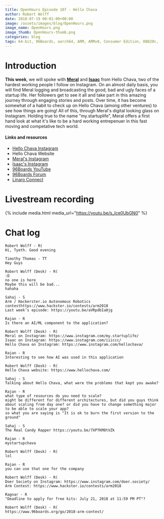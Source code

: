 ```yaml
---
title: OpenHours Episode 107 - Hello Chava
author: Robert Wolff
date: 2018-07-19 00:01:00+00:00
image: /assets/images/blog/OpenHours.png
image_name: OpenHours.png
image_thumb: OpenHours-thumb.png
categories: blog
tags: 64-bit, 96Boards, aarch64, ARM, ARMv8, Consumer Edition, DB820c, Rock960, Hikey960, enterprise edition, product, single board computer, linaro, linux, open source, openhours, robert wolff, podcast, technology, tech, computer, hardware, software, groupgets, qwerty, embedded, crowd fund, mezzanine, community, hello chava, startup
---
```


# Introduction

**This week**, we will spoke with **[Meral](https://www.instagram.com/my.startuplife/)** and **[Isaac](https://www.instagram.com/iiiccc/)** from Hello Chava, two of the hardest working people I follow on Instagram. On an almost daily basis, you will find Meral logging and broadcasting the good, bad and ugly faces of a startup life. Her followers get to see it all and take part in this amazing journey through engaging stories and posts. Over time, it has become somewhat of a habit to check up on Hello Chava (among other ventures) to see how things are going! All of this, through Meral's digital looking glass on Instagram. Holding true to the name "my.startuplife", Meral offers a first hand look at what it's like to be a hard working entrepenuer in this fast moving and competative tech world.

#### Links and resources

- [Hello Chava Instagram](https://www.instagram.com/hellochava/)
- Hello Chava Website
- [Meral's Instagram](https://www.instagram.com/my.startuplife/)
- [Isaac's Instagram](https://www.instagram.com/iiiccc/)
- [96Boards YouTube](https://www.youtube.com/c/96Boards/)
- [96Boards Forum](https://discuss.96boards.org/)
- [Linaro Connect](http://connect.linaro.org/)

# Livestream recording

{% include media.html media_url="https://youtu.be/s_Ice0UbGN0" %}

# Chat log

```
Robert Wolff - R(
Hi, Tyeth. Good evening

Timothy Thomas - TT
Hey Guys

Robert Wolff (Desk) - R(
:D
no one is here
Maybe this will be bad...
hahaha

Sahaj - S
Arm / Hackerster.io Autonomous Robotics contesthttps://www.hackster.io/contests/arm2018
Last week’s episode: https://youtu.be/aVRpdbIa0jg

Rajan - R
Is there an AI/ML component to the application?

Robert Wolff (Desk) - R(
Meral on Instagram: https://www.instagram.com/my.startuplife/
Isaac on Instagram: https://www.instagram.com/iiiccc/
Hello Chava on Instagram: https://www.instagram.com/hellochava/

Rajan - R
Interesting to see how AI was used in this application

Robert Wolff (Desk) - R(
Hello Chava website: https://www.hellochava.com/

Sahaj - S
Talking about Hello Chava, what were the problems that kept you awake?

Rajan - R
what type of resources do you need to scale?
might be different for different architectures, but did you guys think about scaling from day one? or did you have to change something major to be able to scale your app?
so what you are saying is "It is ok to burn the first version to the ground"

Sahaj - S
The Real Candy Rapper https://youtu.be/7XPTKM8tVZk

Rajan - R
mystartupchava

Robert Wolff (Desk) - R(
lol

Rajan - R
you can use that one for the company

Robert Wolff (Desk) - R(
Doer Society on Instagram: https://www.instagram.com/doer.society/
Arm Contest: https://www.hackster.io/contests/arm2018

Ragnar - R
"Deadline to apply for free kits: July 21, 2018 at 11:59 PM PT"?

Robert Wolff (Desk) - R(
https://www.96boards.org/go/2018-arm-contest/

```
